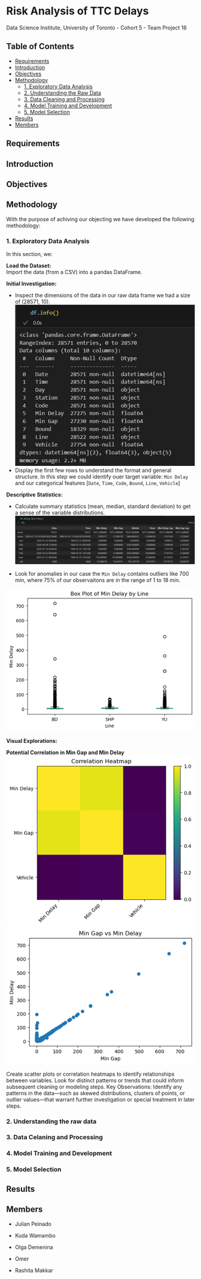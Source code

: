 # Risk Analysis of TTC Delays

Data Science Institute, University of Toronto - Cohort 5 - Team Project 16

## Table of Contents

- [Requirements](#requirements)
- [Introduction](#introduction)
- [Objectives](#objectives)
- [Methodology](#methodology)
  - [1. Exploratory Data Analysis](#1-exploratory-data-analysis)
  - [2. Understanding the Raw Data](#2-understanding-the-raw-data)
  - [3. Data Cleaning and Processing](#3-data-cleaning-and-processing)
  - [4. Model Training and Development](#4-model-training-and-development)
  - [5. Model Selection](#5-model-selection)
- [Results](#results)
- [Members](#members)


## Requirements

## Introduction

## Objectives

## Methodology
With the purpose of achiving our objecting we have developed the following methodology:
###     1. Exploratory Data Analysis

In this section, we:

**Load the Dataset:**  
Import the data (from a CSV) into a pandas DataFrame.

**Initial Investigation:**
- Inspect the dimensions of the data in our raw data frame we had a size of (28571, 10).
![Infor_df](02_data_processing/img/02_info_df.jpg)
- Display the first few rows to understand the format and general structure. In this step we could identify ouer target variable: `Min Delay` and our categorical features [`Date`, `Time`, `Code`, `Bound`, `Line`, `Vehicle`]

**Descriptive Statistics:**
- Calculate summary statistics (mean, median, standard deviation) to get a sense of the variable distributions.
![Summary_01](02_data_processing/img/01_DP.jpg)

- Look for anomalies in our case the `Min Delay` contains outliers like 700 min, where 75% of our observaitons are in the range of 1 to 18 min.

![Boxplot_MinDelay](02_data_processing/img/03_MinDelay_boxplot.png)


**Visual Explorations:**  

**Potential Correlation in Min Gap and Min Delay**
![Heat_Map](02_data_processing/img/04_matrix.png)  
![Scatter](02_data_processing/img/05_scatter.png)  

Create scatter plots or correlation heatmaps to identify relationships between variables.
Look for distinct patterns or trends that could inform subsequent cleaning or modeling steps.
Key Observations:
Identify any patterns in the data—such as skewed distributions, clusters of points, or outlier values—that warrant further investigation or special treatment in later steps.

###     2. Understanding the raw data

###     3. Data Celaning and Processing

###     4. Model Training and Development

###     5. Model Selection

## Results

## Members

- Julian Peinado

- Kuda Wamambo

- Olga Demenina

- Omer

- Rashita Makkar





